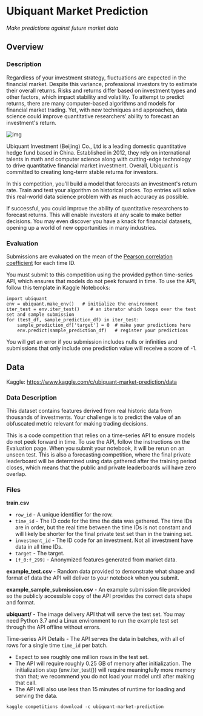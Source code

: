 # Ubiquant Market Prediction

*Make predictions against future market data*

## Overview



### Description

Regardless of your investment strategy, fluctuations are expected in the financial market. Despite this variance, professional investors try to estimate their overall returns. Risks and returns differ based on investment types and other factors, which impact stability and volatility. To attempt to predict returns, there are many computer-based algorithms and models for financial market trading. Yet, with new techniques and approaches, data science could improve quantitative researchers' ability to forecast an investment's return.

![img](https://storage.googleapis.com/kaggle-media/competitions/ubiquant/6.jpg)

Ubiquant Investment (Beijing) Co., Ltd is a leading domestic quantitative hedge fund based in China. Established in 2012, they rely on international talents in math and computer science along with cutting-edge technology to drive quantitative financial market investment. Overall, Ubiquant is committed to creating long-term stable returns for investors.

In this competition, you’ll build a model that forecasts an investment's return rate. Train and test your algorithm on historical prices. Top entries will solve this real-world data science problem with as much accuracy as possible.

If successful, you could improve the ability of quantitative researchers to forecast returns. This will enable investors at any scale to make better decisions. You may even discover you have a knack for financial datasets, opening up a world of new opportunities in many industries.



### Evaluation

Submissions are evaluated on the mean of the [Pearson correlation coefficient](https://en.wikipedia.org/wiki/Pearson_correlation_coefficient) for each time ID. 

You must submit to this competition using the provided python time-series API, which ensures that models do not peek forward in time. To use the API, follow this template in Kaggle Notebooks:

```
import ubiquant
env = ubiquant.make_env()   # initialize the environment
iter_test = env.iter_test()    # an iterator which loops over the test set and sample submission
for (test_df, sample_prediction_df) in iter_test:
    sample_prediction_df['target'] = 0  # make your predictions here
    env.predict(sample_prediction_df)   # register your predictions
```

You will get an error if you submission includes nulls or infinities and submissions that only include one prediction value will receive a score of -1.



## Data

Kaggle: https://www.kaggle.com/c/ubiquant-market-prediction/data

### Data Description

This dataset contains features derived from real historic data from thousands of investments. Your challenge is to predict the value of an obfuscated metric relevant for making trading decisions.

This is a code competition that relies on a time-series API to ensure models do not peek forward in time. To use the API, follow the instructions on the Evaluation page. When you submit your notebook, it will be rerun on an unseen test. This is also a forecasting competition, where the final private leaderboard will be determined using data gathered after the training period closes, which means that the public and private leaderboards will have zero overlap.

### Files

**train.csv**

- `row_id` - A unique identifier for the row.
- `time_id` - The ID code for the time the data was gathered. The time IDs are in order, but the real time between the time IDs is not constant and will likely be shorter for the final private test set than in the training set.
- `investment_id` - The ID code for an investment. Not all investment have data in all time IDs.
- `target` - The target.
- `[f_0:f_299]` - Anonymized features generated from market data.

**example_test.csv** - Random data provided to demonstrate what shape and format of data the API will deliver to your notebook when you submit.

**example_sample_submission.csv** - An example submission file provided so the publicly accessible copy of the API provides the correct data shape and format.

**ubiquant/** - The image delivery API that will serve the test set. You may need Python 3.7 and a Linux environment to run the example test set through the API offline without errors.

Time-series API Details - The API serves the data in batches, with all of rows for a single time `time_id` per batch.

- Expect to see roughly one million rows in the test set.
- The API will require roughly 0.25 GB of memory after initialization. The initialization step (env.iter_test()) will require meaningfully more memory than that; we recommend you do not load your model until after making that call.
- The API will also use less than 15 minutes of runtime for loading and serving the data.

```python
kaggle competitions download -c ubiquant-market-prediction
```

